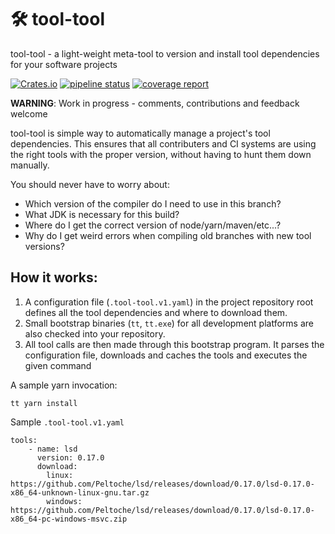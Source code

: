 # 🛠 tool-tool

tool-tool - a light-weight meta-tool to version and install tool dependencies for your software projects

[![Crates.io](https://img.shields.io/crates/v/tool-tool.svg)](https://crates.io/crates/tool-tool)
[![pipeline status](https://gitlab.com/manuelwoelker/tool-tool/badges/master/pipeline.svg)](https://gitlab.com/manuelwoelker/tool-tool/-/commits/master)
[![coverage report](https://gitlab.com/manuelwoelker/tool-tool/badges/master/coverage.svg)](https://gitlab.com/manuelwoelker/tool-tool/-/commits/master)

**WARNING**: Work in progress - comments, contributions and feedback welcome

tool-tool is simple way to automatically manage a project's tool dependencies. This ensures that all contributers and CI systems are
using the right tools with the proper version, without having to hunt them down manually.

You should never have to worry about:

* Which version of the compiler do I need to use in this branch?
* What JDK is necessary for this build?
* Where do I get the correct version of node/yarn/maven/etc...?
* Why do I get weird errors when compiling old branches with new tool versions?

## How it works:

1. A configuration file (`.tool-tool.v1.yaml`) in the project repository root defines all the tool dependencies and where to download them.
2. Small bootstrap binaries (`tt`, `tt.exe`) for all development platforms are also checked into your repository.
3. All tool calls are then made through this bootstrap program. It parses the configuration file, downloads and caches the tools and executes the given command

A sample yarn invocation:

 ```
tt yarn install
```

Sample `.tool-tool.v1.yaml`

```
tools:
    - name: lsd
      version: 0.17.0
      download:
        linux: https://github.com/Peltoche/lsd/releases/download/0.17.0/lsd-0.17.0-x86_64-unknown-linux-gnu.tar.gz
        windows: https://github.com/Peltoche/lsd/releases/download/0.17.0/lsd-0.17.0-x86_64-pc-windows-msvc.zip
```
